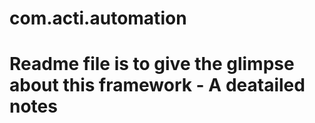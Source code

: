 # com.acti.automation
# Readme file is to give the glimpse about this framework - A deatailed notes
